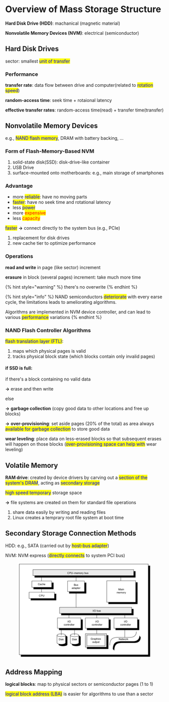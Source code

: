 # Overview of Mass Storage Structure

**Hard Disk Drive (HDD)**: machanical (magnetic material)

**Nonvolatile Memory Devices (NVM)**: electrical (semiconductor)

## Hard Disk Drives

sector: smallest <mark style="color:blue;">unit of transfer</mark>

### Performance

**transfer rate**: data flow between drive and computer(related to <mark style="color:blue;">rotation speed</mark>)

**random-access time**: seek time + rotaional latency

**effective transfer rates**: random-access time(read) + transfer time(transfer)



## Nonvolatile Memory Devices

e.g., <mark style="color:blue;">NAND flash memory</mark>, DRAM with battery backing, ...

### Form of Flash-Memory-Based NVM

1. solid-state disk(SSD): disk-drive-like container
2. USB Drive
3. surface-mounted onto motherboards: e.g., main storage of smartphones

### Advantage

* more <mark style="color:blue;">reliable</mark>: have no moving parts
* <mark style="color:blue;">faster</mark>: have no seek time and rotational latency
* less <mark style="color:blue;">power</mark>
* more <mark style="color:red;">expensive</mark>
* less <mark style="color:red;">capacity</mark>

<mark style="color:blue;">faster</mark>  **->** connect directly to the system bus (e.g., PCIe)

1. replacement for disk drives
2. new cache tier to optimize performance

### Operations

**read and write** in page (like sector) increment

**erasure** in block (several pages) increment: take much more time

{% hint style="warning" %}
there's no overwrite
{% endhint %}

{% hint style="info" %}
NAND semiconductors <mark style="color:blue;">deteriorate</mark> with every earse cycle, the limitations leads to ameliorating algorithms.

Algorithms are implemented in NVM device controller, and can lead to various <mark style="color:blue;">performance</mark> variations
{% endhint %}

### NAND Flash Controller Algorithms

<mark style="color:blue;">flash translation layer (FTL)</mark>:&#x20;

1. maps which physical pages is valid
2. tracks physical block state (which blocks contain only invalid pages)

#### if SSD is full:

if there's a block containing no valid data

&#x20;   **->** erase and then write

else

&#x20;   **->** **garbage collection** (copy good data to other locations and free up blocks)

&#x20;       **->** **over-provisioning**: set aside pages (20% of the total) as area always <mark style="color:blue;">available for garbage collection</mark> to store good data

**wear leveling**: place data on less-erased blocks so that subsequent erases will happen on those blocks (<mark style="color:blue;">over-provisioning space can help with</mark> wear leveling)

## Volatile Memory

**RAM drive**: created by device drivers by carving out a <mark style="color:blue;">section of the system's DRAM</mark>, acting as <mark style="color:blue;">secondary storage</mark>

<mark style="color:blue;">high speed temporary</mark> storage space&#x20;

&#x20;   **->** file systems are created on them for standard file operations

1. share data easily by writing and reading files
2. Linux creates a temprary root file system at boot time

## Secondary Storage Connection Methods

HDD: e.g., SATA (carried out by <mark style="color:blue;">host-bus adapter</mark>)

NVM: NVM express (<mark style="color:blue;">directly connects</mark> to system PCI bus)

<figure><img src="../.gitbook/assets/image (1).png" alt=""><figcaption></figcaption></figure>

## Address Mapping

**logical blocks**: map to physical sectors or semiconductor pages (1 to 1)

<mark style="color:blue;">logical block address (LBA)</mark> is easier for algorithms to use than a sector
